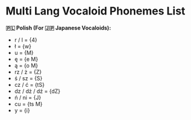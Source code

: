 # Multi Lang Vocaloid Phonemes List

**🇵🇱 Polish (For 🇯🇵 Japanese Vocaloids):**
- r / l = {4}
- ł = {w}
- u = {M}
- ę = {e M}
- ą = {o M}
- rz / ż = {Z}
- ś / sz = {S}
- cz / ć = {tS}
- dz / dż / dź = {dZ}
- ń / ni = {J}
- cu = {ts M}
- y = {i} 
